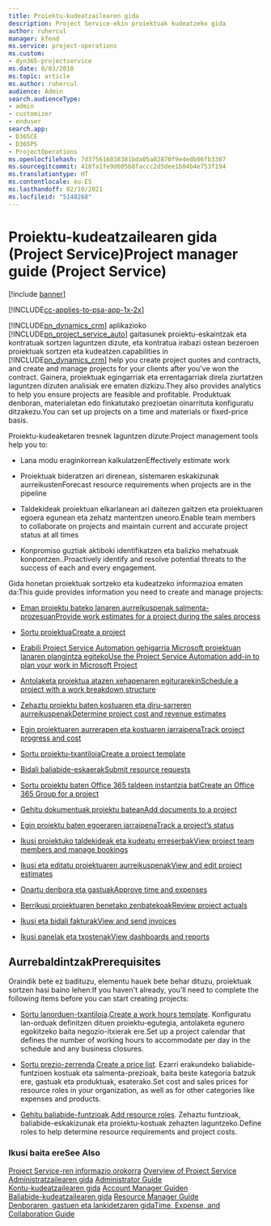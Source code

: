 ```yaml
---
title: Proiektu-kudeatzailearen gida
description: Project Service-ekin proiektuak kudeatzeko gida
author: ruhercul
manager: kfend
ms.service: project-operations
ms.custom:
- dyn365-projectservice
ms.date: 8/03/2018
ms.topic: article
ms.author: ruhercul
audience: Admin
search.audienceType:
- admin
- customizer
- enduser
search.app:
- D365CE
- D365PS
- ProjectOperations
ms.openlocfilehash: 7d375616038381bda05a02870f9e4edb06fb3307
ms.sourcegitcommit: 418fa1fe9d605b8faccc2d5dee1b04b4e753f194
ms.translationtype: HT
ms.contentlocale: eu-ES
ms.lasthandoff: 02/10/2021
ms.locfileid: "5148268"
---
```

# <a name="project-manager-guide-project-service"></a><span data-ttu-id="65e8c-103">Proiektu-kudeatzailearen gida (Project Service)</span><span class="sxs-lookup"><span data-stu-id="65e8c-103">Project manager guide (Project Service)</span></span>

[!include [banner](../includes/psa-now-project-operations.md)]

[!INCLUDE[cc-applies-to-psa-app-1x-2x](../includes/cc-applies-to-psa-app-1x-2x.md)]

[!INCLUDE[pn_dynamics_crm](../includes/pn-dynamics-crm.md)] <span data-ttu-id="65e8c-104">aplikazioko [!INCLUDE[pn_project_service_auto](../includes/pn-project-service-auto.md)] gaitasunek proiektu-eskaintzak eta kontratuak sortzen laguntzen dizute, eta kontratua irabazi ostean bezeroen proiektuak sortzen eta kudeatzen.</span><span class="sxs-lookup"><span data-stu-id="65e8c-104">capabilities in [!INCLUDE[pn_dynamics_crm](../includes/pn-dynamics-crm.md)] help you create project quotes and contracts, and create and manage projects for your clients after you’ve won the contract.</span></span> <span data-ttu-id="65e8c-105">Gainera, proiektuak egingarriak eta errentagarriak direla ziurtatzen laguntzen dizuten analisiak ere ematen dizkizu.</span><span class="sxs-lookup"><span data-stu-id="65e8c-105">They also provides analytics to help you ensure projects are feasible and profitable.</span></span> <span data-ttu-id="65e8c-106">Produktuak denboran, materialetan edo finkatutako prezioetan oinarrituta konfiguratu ditzakezu.</span><span class="sxs-lookup"><span data-stu-id="65e8c-106">You can set up projects on a time and materials or fixed-price basis.</span></span>  
  
 <span data-ttu-id="65e8c-107">Proiektu-kudeaketaren tresnek laguntzen dizute:</span><span class="sxs-lookup"><span data-stu-id="65e8c-107">Project management tools help you to:</span></span>  
  
-   <span data-ttu-id="65e8c-108">Lana modu eraginkorrean kalkulatzen</span><span class="sxs-lookup"><span data-stu-id="65e8c-108">Effectively estimate work</span></span>  
  
-   <span data-ttu-id="65e8c-109">Proiektuak bideratzen ari direnean, sistemaren eskakizunak aurreikusten</span><span class="sxs-lookup"><span data-stu-id="65e8c-109">Forecast resource requirements when projects are in the pipeline</span></span>  
  
-   <span data-ttu-id="65e8c-110">Taldekideak proiektuan elkarlanean ari daitezen gaitzen eta proiektuaren egoera egunean eta zehatz mantentzen uneoro.</span><span class="sxs-lookup"><span data-stu-id="65e8c-110">Enable team members to collaborate on projects and maintain current and accurate project status at all times</span></span>  
  
-   <span data-ttu-id="65e8c-111">Konpromiso guztiak aktiboki identifikatzen eta balizko mehatxuak konpontzen..</span><span class="sxs-lookup"><span data-stu-id="65e8c-111">Proactively identify and resolve potential threats to the success of each and every engagement.</span></span>  
  
<span data-ttu-id="65e8c-112">Gida honetan proiektuak sortzeko eta kudeatzeko informazioa ematen da:</span><span class="sxs-lookup"><span data-stu-id="65e8c-112">This guide provides information you need to create and manage projects:</span></span>  
  
-   [<span data-ttu-id="65e8c-113">Eman proiektu bateko lanaren aurreikuspenak salmenta-prozesuan</span><span class="sxs-lookup"><span data-stu-id="65e8c-113">Provide work estimates for a project during the sales process</span></span>](../psa/provide-estimates-project-during-sales-process.md)  
  
-   [<span data-ttu-id="65e8c-114">Sortu proiektua</span><span class="sxs-lookup"><span data-stu-id="65e8c-114">Create a project</span></span>](../psa/create-project.md)  
  
-   [<span data-ttu-id="65e8c-115">Erabili Project Service Automation gehigarria Microsoft proiektuan lanaren plangintza egiteko</span><span class="sxs-lookup"><span data-stu-id="65e8c-115">Use the Project Service Automation add-in to plan your work in Microsoft Project</span></span>](../psa/add-plan-work-microsoft-project.md)  
  
-   [<span data-ttu-id="65e8c-116">Antolaketa proiektua atazen xehapenaren egiturarekin</span><span class="sxs-lookup"><span data-stu-id="65e8c-116">Schedule a project with a work breakdown structure</span></span>](../psa/schedule-project-work-breakdown-structure.md)  
  
-   [<span data-ttu-id="65e8c-117">Zehaztu proiektu baten kostuaren eta diru-sarreren aurreikuspenak</span><span class="sxs-lookup"><span data-stu-id="65e8c-117">Determine project cost and revenue estimates</span></span>](../psa/determine-project-cost-revenue-estimates.md)  
  
-   [<span data-ttu-id="65e8c-118">Egin proiektuaren aurrerapen eta kostuaren jarraipena</span><span class="sxs-lookup"><span data-stu-id="65e8c-118">Track project progress and cost</span></span>](../psa/track-project-progress-cost.md)  
  
-   [<span data-ttu-id="65e8c-119">Sortu proiektu-txantiloia</span><span class="sxs-lookup"><span data-stu-id="65e8c-119">Create a project template</span></span>](../psa/create-project-template.md)  
  
-   [<span data-ttu-id="65e8c-120">Bidali baliabide-eskaerak</span><span class="sxs-lookup"><span data-stu-id="65e8c-120">Submit resource requests</span></span>](../psa/submit-resource-requests.md)  
  
-   [<span data-ttu-id="65e8c-121">Sortu proiektu baten Office 365 taldeen instantzia bat</span><span class="sxs-lookup"><span data-stu-id="65e8c-121">Create an Office 365 Group for a project</span></span>](../psa/create-office-365-group-project.md)  
  
-   [<span data-ttu-id="65e8c-122">Gehitu dokumentuak proiektu batean</span><span class="sxs-lookup"><span data-stu-id="65e8c-122">Add documents to a project</span></span>](../psa/add-documents-project.md)  
  
-   [<span data-ttu-id="65e8c-123">Egin proiektu baten egoeraren jarraipena</span><span class="sxs-lookup"><span data-stu-id="65e8c-123">Track a project’s status</span></span>](../psa/track-project-status.md)  
  
-   [<span data-ttu-id="65e8c-124">Ikusi proiektuko taldekideak eta kudeatu erreserbak</span><span class="sxs-lookup"><span data-stu-id="65e8c-124">View project team members and manage bookings</span></span>](../psa/view-project-team-members-manage-bookings.md)  
  
-   [<span data-ttu-id="65e8c-125">Ikusi eta editatu proiektuaren aurreikuspenak</span><span class="sxs-lookup"><span data-stu-id="65e8c-125">View and edit project estimates</span></span>](../psa/view-edit-project-estimates.md)  
  
-   [<span data-ttu-id="65e8c-126">Onartu denbora eta gastuak</span><span class="sxs-lookup"><span data-stu-id="65e8c-126">Approve time and expenses</span></span>](../psa/approve-time-expenses.md)  
  
-   [<span data-ttu-id="65e8c-127">Berrikusi proiektuaren benetako zenbatekoak</span><span class="sxs-lookup"><span data-stu-id="65e8c-127">Review project actuals</span></span>](../psa/review-project-actuals.md)  
  
-   [<span data-ttu-id="65e8c-128">Ikusi eta bidali fakturak</span><span class="sxs-lookup"><span data-stu-id="65e8c-128">View and send invoices</span></span>](../psa/view-send-invoices.md)  
  
-   [<span data-ttu-id="65e8c-129">Ikusi panelak eta txostenak</span><span class="sxs-lookup"><span data-stu-id="65e8c-129">View dashboards and reports</span></span>](../psa/view-dashboards-reports.md)  
  
## <a name="prerequisites"></a><span data-ttu-id="65e8c-130">Aurrebaldintzak</span><span class="sxs-lookup"><span data-stu-id="65e8c-130">Prerequisites</span></span>  
 <span data-ttu-id="65e8c-131">Oraindik bete ez badituzu, elementu hauek bete behar dituzu, proiektuak sortzen hasi baino lehen:</span><span class="sxs-lookup"><span data-stu-id="65e8c-131">If you haven't already, you’ll need to complete the following items before you can start creating projects:</span></span>  
  
-   <span data-ttu-id="65e8c-132">[Sortu lanorduen-txantiloia](../psa/create-work-hours-template.md).</span><span class="sxs-lookup"><span data-stu-id="65e8c-132">[Create a work hours template](../psa/create-work-hours-template.md).</span></span> <span data-ttu-id="65e8c-133">Konfiguratu lan-orduak definitzen dituen proiektu-egutegia, antolaketa egunero egokitzeko baita negozio-itxierak ere.</span><span class="sxs-lookup"><span data-stu-id="65e8c-133">Set up a project calendar that defines the number of working hours to accommodate per day in the schedule and any business closures.</span></span>  
  
-   <span data-ttu-id="65e8c-134">[Sortu prezio-zerrenda](../psa/create-price-list.md).</span><span class="sxs-lookup"><span data-stu-id="65e8c-134">[Create a price list](../psa/create-price-list.md).</span></span> <span data-ttu-id="65e8c-135">Ezarri erakundeko baliabide-funtzioen kostuak eta salmenta-prezioak, baita beste kategoria batzuk ere, gastuak eta produktuak, esaterako.</span><span class="sxs-lookup"><span data-stu-id="65e8c-135">Set cost and sales prices for resource roles in your organization, as well as for other categories like expenses and products.</span></span>  
  
-   <span data-ttu-id="65e8c-136">[Gehitu baliabide-funtzioak](../psa/add-resource-roles.md).</span><span class="sxs-lookup"><span data-stu-id="65e8c-136">[Add resource roles](../psa/add-resource-roles.md).</span></span> <span data-ttu-id="65e8c-137">Zehaztu funtzioak, baliabide-eskakizunak eta proiektu-kostuak zehazten laguntzeko.</span><span class="sxs-lookup"><span data-stu-id="65e8c-137">Define roles to help determine resource requirements and project costs.</span></span>  
  
### <a name="see-also"></a><span data-ttu-id="65e8c-138">Ikusi baita ere</span><span class="sxs-lookup"><span data-stu-id="65e8c-138">See Also</span></span>  
 <span data-ttu-id="65e8c-139">[Project Service-ren informazio orokorra](../psa/overview.md) </span><span class="sxs-lookup"><span data-stu-id="65e8c-139">[Overview of Project Service](../psa/overview.md) </span></span>  
 <span data-ttu-id="65e8c-140">[Administratzailearen gida](../psa/admin-guide.md) </span><span class="sxs-lookup"><span data-stu-id="65e8c-140">[Administrator Guide](../psa/admin-guide.md) </span></span>  
 <span data-ttu-id="65e8c-141">[Kontu-kudeatzailearen gida](../psa/account-manager-guide.md) </span><span class="sxs-lookup"><span data-stu-id="65e8c-141">[Account Manager Guiden](../psa/account-manager-guide.md) </span></span>  
 <span data-ttu-id="65e8c-142">[Baliabide-kudeatzailearen gida](../psa/resource-manager-guide.md) </span><span class="sxs-lookup"><span data-stu-id="65e8c-142">[Resource Manager Guide](../psa/resource-manager-guide.md) </span></span>  
 [<span data-ttu-id="65e8c-143">Denboraren, gastuen eta lankidetzaren gida</span><span class="sxs-lookup"><span data-stu-id="65e8c-143">Time, Expense, and Collaboration Guide</span></span>](../psa/time-expense-collaboration-guide.md)

